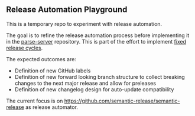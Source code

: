 ## Release Automation Playground

This is a temporary repo to experiment with release automation.

The goal is to refine the release automation process before implementing it in the [parse-server](https://github.com/parse-community/parse-server) repository. This is part of the effort to implement [fixed release cycles](https://github.com/parse-community/parse-server/issues/7271).

The expected outcomes are:
- Definition of new GitHub labels
- Definition of new forward looking branch structure to collect breaking changes to the next major release and allow for preleases
- Definition of new changelog design for auto-update compatibility

The current focus is on https://github.com/semantic-release/semantic-release as release automator.
